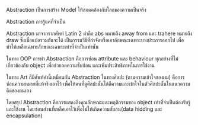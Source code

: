 Abstraction เป็นการสร้าง Model ให้สอดคล้องกับโลกของความเป็นจริง

Abstraction การรู้แค่ที่จำเป็น

Abstraction มาจากรากศัพท์ Latin 2 คำคือ abs หมายถึง away from และ trahere หมายถึง draw ซึ่งเมื่อแปลรวมกันจะได้ เป็นกรรมวิธีที่กำจัดหรือเอาลักษณะเฉพาะบางประการออกไป เพื่อทำให้เหลือเฉพาะลักษณะเฉพาะเท่าที่จำเป็นเท่านั้น

ในทาง OOP การทำ Abstraction คือการซ่อน attribute และ behaviour ทุกอย่างที่ไม่เกี่ยวข้องกับ object เพื่อช่วยลดความซับซ้อน และเพิ่มประสิทธิภาพในการใช้งาน

ในทาง Art ก็มีศัพท์คำนี้เหมือนกัน Abstraction ในทางศิลปะ (ตามความเข้าใจของผม) คือการซ่อนความหมายที่แท้จริงเอาไว้ เพื่อให้คนที่ดูศิลปะนั้นได้ตีความและเข้าใจในตัวศิลปะนั้นในแนวความคิดของตนเอง

โดยสรุป Abstraction คือการแสดงถึงคุณลักษณะและพฤติกรรมของ object เท่าที่จำเป็นต้องรับรู้และใช้งาน โดยซ่อนส่วนที่เหลือเอาไว้เพื่อไม่ให้เกิดความสับสน(data hidding และ encapsulation)
